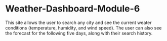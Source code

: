 # Weather-Dashboard-Module-6

This site allows the user to search any city and see the current weater conditions (temperature, humidity, and wind speed). The user can also see the forecast for the following five days, along with their search history. 
